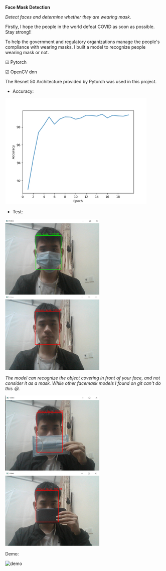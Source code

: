 **Face Mask Detection**

*Detect faces and determine whether they are wearing mask.*

Firstly, I hope the people in the world defeat COVID as soon as possible. Stay strong!!

To help the government and regulatory organizations manage the people's compliance with wearing masks. I built a model to recognize people wearing mask or not.

☑ Pytorch

☑ OpenCV dnn

The Resnet 50 Architecture provided by Pytorch was used in this project.

* Accuracy:

<img src="https://github.com/Crazylov3/Face_mask_detection/blob/main/Image/massk.png" width="450">

* Test:

<img src="https://github.com/Crazylov3/Face_mask_detection/blob/main/Image/mask2.png" width="300"> <img src="https://github.com/Crazylov3/Face_mask_detection/blob/main/Image/mask1.png" width="300">

*The model can recognize the object covering in front of your face, and not consider it as a mask. While other facemask models I found on git can't do this 😃.*

<img src="https://github.com/Crazylov3/Face_mask_detection/blob/main/Image/mask3.png" width="300"> <img src="https://github.com/Crazylov3/Face_mask_detection/blob/main/Image/mask4.png" width="300">

Demo: 

![demo](https://github.com/Crazylov3/Face_mask_detection/blob/main/Image/mask_demo.gif)

